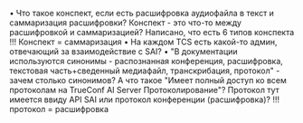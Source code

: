 • Что такое конспект, если есть расшифровка аудиофайла в текст и саммаризация расшифровки? Конспект - это что-то между расшифровкой и саммаризацией? Написано, что есть 6 типов конспекта !!! Конспект = саммаризация
• На каждом TCS есть какой-то админ, отвечающий за взаимодействие с SAI? 
• "В документации используются синонимы - распознанная конференция, расшифровка, текстовая часть+сведенный медиафайл, транскрибация, протокол" - зачем столько синонимов? А что такое "Имеет полный доступ ко всем протоколам на TrueConf AI Server Протоколирование"? Протокол тут имеется ввиду API SAI или протокол конференции (расшифровка)? !!! протокол = расшифровка